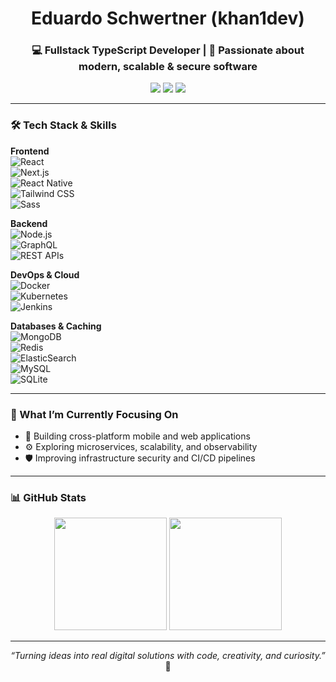 <h1 align="center">Eduardo Schwertner (khan1dev)</h1>
<h3 align="center">💻 Fullstack TypeScript Developer | 🚀 Passionate about modern, scalable & secure software</h3>

<p align="center">
  <a href="mailto:khan1dev@proton.me"><img src="https://img.shields.io/badge/email-khan1dev@proton.me-9146FF?style=for-the-badge&logo=gmail&logoColor=white" /></a>
  <a href="https://t.me/khan1dev"><img src="https://img.shields.io/badge/Telegram-@khan1dev-2CA5E0?style=for-the-badge&logo=telegram&logoColor=white" /></a>
  <img src="https://img.shields.io/badge/Discord-khan1dev-5865F2?style=for-the-badge&logo=discord&logoColor=white" />
</p>

---

### 🛠️ Tech Stack & Skills

**Frontend**  
![React](https://img.shields.io/badge/-React-20232A?style=for-the-badge&logo=react)  
![Next.js](https://img.shields.io/badge/-Next.js-000000?style=for-the-badge&logo=next.js)  
![React Native](https://img.shields.io/badge/-React%20Native-20232A?style=for-the-badge&logo=react)  
![Tailwind CSS](https://img.shields.io/badge/-TailwindCSS-38B2AC?style=for-the-badge&logo=tailwind-css)  
![Sass](https://img.shields.io/badge/-SCSS/SASS-CC6699?style=for-the-badge&logo=sass)

**Backend**  
![Node.js](https://img.shields.io/badge/-Node.js-339933?style=for-the-badge&logo=node.js)  
![GraphQL](https://img.shields.io/badge/-GraphQL-E10098?style=for-the-badge&logo=graphql)  
![REST APIs](https://img.shields.io/badge/-REST%20APIs-6DB33F?style=for-the-badge&logo=postman)




**DevOps & Cloud**  
![Docker](https://img.shields.io/badge/-Docker-2496ED?style=for-the-badge&logo=docker)  
![Kubernetes](https://img.shields.io/badge/-Kubernetes-326CE5?style=for-the-badge&logo=kubernetes)  
![Jenkins](https://img.shields.io/badge/-Jenkins-D24939?style=for-the-badge&logo=jenkins)  



**Databases & Caching**  
![MongoDB](https://img.shields.io/badge/-MongoDB-47A248?style=for-the-badge&logo=mongodb)  
![Redis](https://img.shields.io/badge/-Redis-DC382D?style=for-the-badge&logo=redis)  
![ElasticSearch](https://img.shields.io/badge/-ElasticSearch-005571?style=for-the-badge&logo=elasticsearch)  
![MySQL](https://img.shields.io/badge/-MySQL-4479A1?style=for-the-badge&logo=mysql)  
![SQLite](https://img.shields.io/badge/-SQLite-003B57?style=for-the-badge&logo=sqlite)

---

### 🎯 What I’m Currently Focusing On

- 📱 Building cross-platform mobile and web applications  
- ⚙️ Exploring microservices, scalability, and observability  
- 🛡️ Improving infrastructure security and CI/CD pipelines  

---

### 📊 GitHub Stats

<p align="center">
  <img src="https://github-readme-stats.vercel.app/api?username=khan1dev&show_icons=true&theme=tokyonight&hide=stars&count_private=true" height="180" />
  <img src="https://github-readme-stats.vercel.app/api/top-langs/?username=khan1dev&layout=compact&theme=tokyonight" height="180" />
</p>

---

<p align="center"><em>“Turning ideas into real digital solutions with code, creativity, and curiosity.”</em> 🚀</p>
